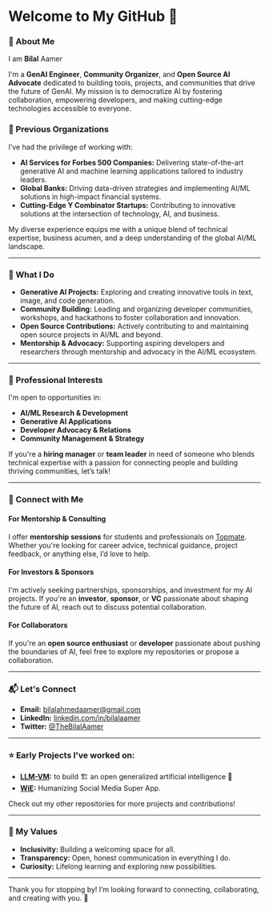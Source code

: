 # Welcome to My GitHub 👋  

### 🚀 About Me  

I am **Bilal** Aamer

I'm a **GenAI Engineer**, **Community Organizer**, and **Open Source AI Advocate** dedicated to building tools, projects, and communities that drive the future of GenAI. My mission is to democratize AI by fostering collaboration, empowering developers, and making cutting-edge technologies accessible to everyone.

### 🏢 Previous Organizations  
I’ve had the privilege of working with:  
- **AI Services for Forbes 500 Companies:** Delivering state-of-the-art generative AI and machine learning applications tailored to industry leaders.
- **Global Banks:** Driving data-driven strategies and implementing AI/ML solutions in high-impact financial systems.    
- **Cutting-Edge Y Combinator Startups:** Contributing to innovative solutions at the intersection of technology, AI, and business.

My diverse experience equips me with a unique blend of technical expertise, business acumen, and a deep understanding of the global AI/ML landscape.  


---

### 🌟 What I Do  
- **Generative AI Projects:** Exploring and creating innovative tools in text, image, and code generation.  
- **Community Building:** Leading and organizing developer communities, workshops, and hackathons to foster collaboration and innovation.  
- **Open Source Contributions:** Actively contributing to and maintaining open source projects in AI/ML and beyond.  
- **Mentorship & Advocacy:** Supporting aspiring developers and researchers through mentorship and advocacy in the AI/ML ecosystem.  

---

### 💼 Professional Interests  
I'm open to opportunities in:  
- **AI/ML Research & Development**  
- **Generative AI Applications**  
- **Developer Advocacy & Relations**  
- **Community Management & Strategy**  

If you're a **hiring manager** or **team leader** in need of someone who blends technical expertise with a passion for connecting people and building thriving communities, let’s talk!  

---

### 🤝 Connect with Me  
#### For Mentorship & Consulting  
I offer **mentorship sessions** for students and professionals on [Topmate](https://topmate.io/bilal). Whether you're looking for career advice, technical guidance, project feedback, or anything else, I’d love to help.  

#### For Investors & Sponsors  
I'm actively seeking partnerships, sponsorships, and investment for my AI projects. If you're an **investor**, **sponsor**, or **VC** passionate about shaping the future of AI, reach out to discuss potential collaboration.  

#### For Collaborators  
If you're an **open source enthusiast** or **developer** passionate about pushing the boundaries of AI, feel free to explore my repositories or propose a collaboration.  

---

### 📬 Let's Connect  
- **Email:** [bilalahmedaamer@gmail.com](mailto:bilalahmedaamer@gmail.com)  
- **LinkedIn:** [linkedin.com/in/bilalaamer](https://linkedin.com/in/bilalaamer)  
- **Twitter:** [@TheBilalAamer](https://twitter.com/TheBilalAamer)  

---

### ⭐ Early Projects I've worked on:   
- **[LLM-VM](https://github.com/anarchy-ai/LLM-VM):** to build 🏗️ an open generalized artificial intelligence 🤖  
- **[WiE](https://github.com/SkyComputingPvt/WiE):** Humanizing Social Media Super App.  

Check out my other repositories for more projects and contributions!  

---

### 🖤 My Values  
- **Inclusivity:** Building a welcoming space for all.  
- **Transparency:** Open, honest communication in everything I do.  
- **Curiosity:** Lifelong learning and exploring new possibilities.  

---

Thank you for stopping by! I’m looking forward to connecting, collaborating, and creating with you. 🌟  
